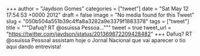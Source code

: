 
+++
author = "Jaydson Gomes"
categories = ["tweet"]
date = "Sat May 12 17:54:53 +0000 2012"
draft = false
image = "No media found for this Tweet"
slug = "050b504a551b39c4ffa8a3282a9e3379f1883378"
tags = ["tweet"]
title = """Dafuq? RT @osuissa Pessoa..."""
tweet = true
tweet_url = "https://twitter.com/jaydson/status/201369872209428482"
+++
Dafuq? RT @osuissa Pessoal assistam hoje o Jornal Nacional que vai aparecer o tio aqui dando entrevista!
